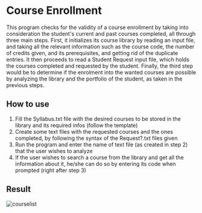 # Course Enrollment
This program checks for the validity of a course enrollment by taking into consideration the student's current and past courses completed, all through three main steps. First, it initializes its course library by reading an input file, and taking all the relevant information such as the course code, the number of credits given, and its prerequisites, and getting rid of the duplicate entries. It then proceeds to read a Student Request input file, which holds the courses completed and requested by the student. Finally, the third step would be to determine if the enrolment into the wanted courses are possible by analyzing the library and the portfolio of the student, as taken in the previous steps.
## How to use
1. Fill the Syllabus.txt file with the desired courses to be stored in the library and its required infos (follow the template)
2. Create some text files with the requested courses and the ones completed, by following the syntax of the Request?.txt files given
3. Run the program and enter the name of text file (as created in step 2) that the user wishes to analyze
4. If the user wishes to search a course from the library and get all the information about it, he/she can do so by entering its code when prompted (right after step 3)
## Result
![courselist](https://user-images.githubusercontent.com/35940376/43357954-03fba86a-9258-11e8-92ba-3b9419a24982.gif)
